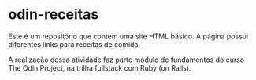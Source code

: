 # odin-receitas

Este é um repositório que contem uma site HTML básico.
A página possui diferentes links para receitas de comida.

A realização dessa atividade faz parte módulo de fundamentos do curso The Odin Project, na trilha fullstack com Ruby (on Rails).
